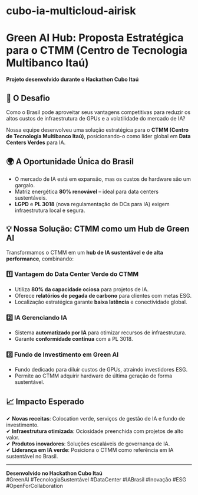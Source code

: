 # cubo-ia-multicloud-airisk
# Green AI Hub: Proposta Estratégica para o CTMM (Centro de Tecnologia Multibanco Itaú)  

**Projeto desenvolvido durante o Hackathon Cubo Itaú**  

## 🚀 O Desafio  
Como o Brasil pode aproveitar seus vantagens competitivas para reduzir os altos custos de infraestrutura de GPUs e a volatilidade do mercado de IA?  

Nossa equipe desenvolveu uma solução estratégica para o **CTMM (Centro de Tecnologia Multibanco Itaú)**, posicionando-o como líder global em **Data Centers Verdes** para IA.  

## 🌍 A Oportunidade Única do Brasil  
- O mercado de IA está em expansão, mas os custos de hardware são um gargalo.  
- Matriz energética **80% renovável** – ideal para data centers sustentáveis.  
- **LGPD** e **PL 3018** (nova regulamentação de DCs para IA) exigem infraestrutura local e segura.  

## 💡 Nossa Solução: CTMM como um **Hub de Green AI**  
Transformamos o CTMM em um **hub de IA sustentável e de alta performance**, combinando:  

### 1️⃣ **Vantagem do Data Center Verde do CTMM**  
- Utiliza **80% da capacidade ociosa** para projetos de IA.  
- Oferece **relatórios de pegada de carbono** para clientes com metas ESG.  
- Localização estratégica garante **baixa latência** e conectividade global.  

### 2️⃣ **IA Gerenciando IA**  
- Sistema **automatizado por IA** para otimizar recursos de infraestrutura.  
- Garante **conformidade contínua** com a PL 3018.  

### 3️⃣ **Fundo de Investimento em Green AI**  
- Fundo dedicado para diluir custos de GPUs, atraindo investidores ESG.  
- Permite ao CTMM adquirir hardware de última geração de forma sustentável.  

## 📈 Impacto Esperado  
✔ **Novas receitas**: Colocation verde, serviços de gestão de IA e fundo de investimento.  
✔ **Infraestrutura otimizada**: Ociosidade preenchida com projetos de alto valor.  
✔ **Produtos inovadores**: Soluções escaláveis de governança de IA.  
✔ **Liderança em IA verde**: Posiciona o CTMM como referência em IA sustentável no Brasil.    

---  
**Desenvolvido no Hackathon Cubo Itaú**  
#GreenAI #TecnologiaSustentável #DataCenter #IABrasil #Inovação #ESG #OpenForCollaboration  